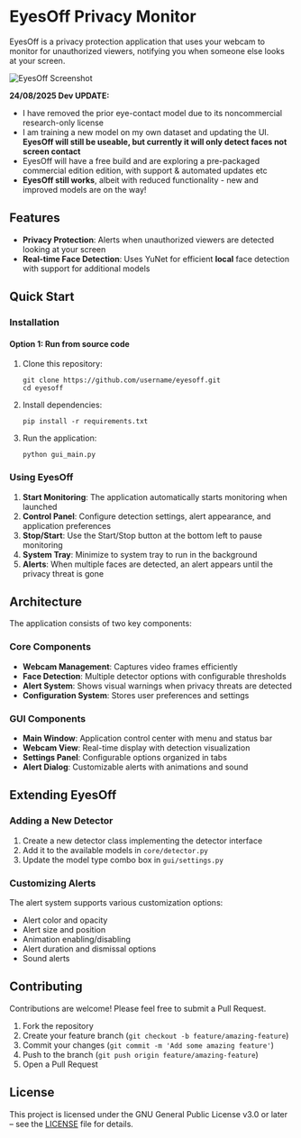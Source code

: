 # EyesOff Privacy Monitor

EyesOff is a privacy protection application that uses your webcam to monitor for unauthorized viewers, notifying you when someone else looks at your screen.

![EyesOff Screenshot](https://github.com/user-attachments/assets/7e45274e-b5c1-44a4-9908-89d10b0100a0)

<b>24/08/2025 Dev UPDATE:</b>
  - I have removed the prior eye-contact model due to its noncommercial research-only license
  - I am training a new model on my own dataset and updating the UI. **EyesOff will still be useable, but currently it will only detect faces not screen contact**
  - EyesOff will have a free build and are exploring a pre-packaged commercial edition edition, with support & automated updates etc
  - **EyesOff still works**, albeit with reduced functionality - new and improved models are on the way!

## Features

- **Privacy Protection**: Alerts when unauthorized viewers are detected looking at your screen
- **Real-time Face Detection**: Uses YuNet for efficient <b>local</b> face detection with support for additional models

## Quick Start

### Installation

#### Option 1: Run from source code

1. Clone this repository:
   ```
   git clone https://github.com/username/eyesoff.git
   cd eyesoff
   ```

2. Install dependencies:
   ```
   pip install -r requirements.txt
   ```

3. Run the application:
   ```
   python gui_main.py
   ```

### Using EyesOff

1. **Start Monitoring**: The application automatically starts monitoring when launched
2. **Control Panel**: Configure detection settings, alert appearance, and application preferences
3. **Stop/Start**: Use the Start/Stop button at the bottom left to pause monitoring
4. **System Tray**: Minimize to system tray to run in the background
5. **Alerts**: When multiple faces are detected, an alert appears until the privacy threat is gone

## Architecture

The application consists of two key components:

### Core Components

- **Webcam Management**: Captures video frames efficiently
- **Face Detection**: Multiple detector options with configurable thresholds
- **Alert System**: Shows visual warnings when privacy threats are detected 
- **Configuration System**: Stores user preferences and settings

### GUI Components

- **Main Window**: Application control center with menu and status bar
- **Webcam View**: Real-time display with detection visualization
- **Settings Panel**: Configurable options organized in tabs
- **Alert Dialog**: Customizable alerts with animations and sound

## Extending EyesOff

### Adding a New Detector

1. Create a new detector class implementing the detector interface
2. Add it to the available models in `core/detector.py`
3. Update the model type combo box in `gui/settings.py`

### Customizing Alerts

The alert system supports various customization options:
- Alert color and opacity
- Alert size and position
- Animation enabling/disabling
- Alert duration and dismissal options
- Sound alerts

## Contributing

Contributions are welcome! Please feel free to submit a Pull Request.

1. Fork the repository
2. Create your feature branch (`git checkout -b feature/amazing-feature`)
3. Commit your changes (`git commit -m 'Add some amazing feature'`)
4. Push to the branch (`git push origin feature/amazing-feature`)
5. Open a Pull Request

## License
This project is licensed under the GNU General Public License v3.0 or later – see the [LICENSE](./LICENSE) file for details.
